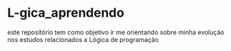 # L-gica_aprendendo
este repositório tem como objetivo ir me orientando sobre minha evolução nos estudos relacionados a Lógica de programação
